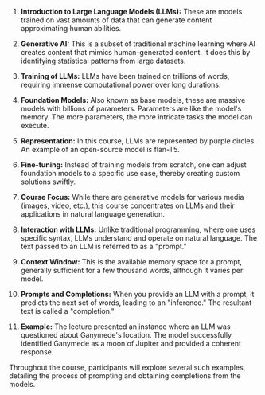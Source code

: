 
1. **Introduction to Large Language Models (LLMs):** These are models trained on vast amounts of data that can generate content approximating human abilities.

2. **Generative AI:** This is a subset of traditional machine learning where AI creates content that mimics human-generated content. It does this by identifying statistical patterns from large datasets.

3. **Training of LLMs:** LLMs have been trained on trillions of words, requiring immense computational power over long durations.

4. **Foundation Models:** Also known as base models, these are massive models with billions of parameters. Parameters are like the model's memory. The more parameters, the more intricate tasks the model can execute.

5. **Representation:** In this course, LLMs are represented by purple circles. An example of an open-source model is flan-T5.

6. **Fine-tuning:** Instead of training models from scratch, one can adjust foundation models to a specific use case, thereby creating custom solutions swiftly.

7. **Course Focus:** While there are generative models for various media (images, video, etc.), this course concentrates on LLMs and their applications in natural language generation.

8. **Interaction with LLMs:** Unlike traditional programming, where one uses specific syntax, LLMs understand and operate on natural language. The text passed to an LLM is referred to as a "prompt."

9. **Context Window:** This is the available memory space for a prompt, generally sufficient for a few thousand words, although it varies per model.

10. **Prompts and Completions:** When you provide an LLM with a prompt, it predicts the next set of words, leading to an "inference." The resultant text is called a "completion."

11. **Example:** The lecture presented an instance where an LLM was questioned about Ganymede's location. The model successfully identified Ganymede as a moon of Jupiter and provided a coherent response.

Throughout the course, participants will explore several such examples, detailing the process of prompting and obtaining completions from the models.
